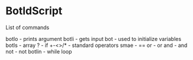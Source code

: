 # BotldScript

List of commands

botlo - prints argument
botli - gets input
bot - used to initialize variables
botls - array
? - if
+-<>/* - standard operators
smae - ==
or - or
and - and
not - not 
botlin - while loop
 
